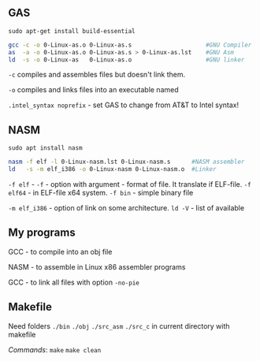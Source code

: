 ## GAS

`sudo apt-get install build-essential`

```bash
gcc -c -o 0-Linux-as.o 0-Linux-as.s                     #GNU Compiler
as  -a -o 0-Linux-as.o 0-Linux-as.s > 0-Linux-as.lst    #GNU Asm 
ld  -s -o 0-Linux-as   0-Linux-as.o                     #GNU linker
```

`-c` compiles and assembles files but doesn't link them.

`-o` <filename> compiles and links files into an executable named <filename>

`.intel_syntax noprefix`  - set GAS to change from AT&T to Intel syntax!

## NASM

`sudo apt install nasm`

```bash
nasm -f elf -l 0-Linux-nasm.lst 0-Linux-nasm.s      #NASM assembler
ld   -s -m elf_i386 -o 0-Linux-nasm 0-Linux-nasm.o  #Linker
```

`-f elf` - `-f` - option with argument - format of file. It translate if ELF-file.
`-f elf64` - in ELF-file x64 system. `-f bin` - simple binary file

`-m elf_i386` - option of link on some architecture. `ld -V` - list of available

## My programs

GCC - to compile into an obj file

NASM - to assemble in Linux x86 assembler programs

GCC - to link all files with option `-no-pie`

## Makefile

Need folders `./bin` `./obj` `./src_asm` `./src_c` in current directory with makefile

*Commands*:
`make`
`make clean`